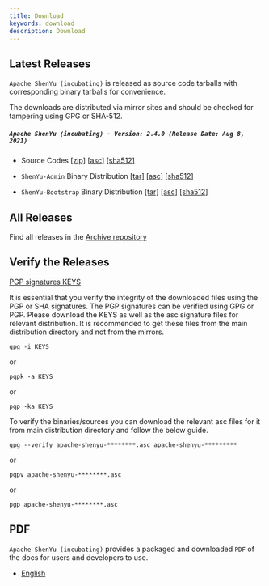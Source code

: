 ```yaml
---
title: Download
keywords: download
description: Download
---
```


## Latest Releases

`Apache ShenYu (incubating)` is released as source code tarballs with corresponding binary tarballs for convenience.

The downloads are distributed via mirror sites and should be checked for tampering using GPG or SHA-512.

##### `Apache ShenYu (incubating) - Version: 2.4.0 (Release Date: Aug 8, 2021)`

- Source Codes [[zip]](https://www.apache.org/dyn/closer.cgi/shenyu/2.4.0/apache-shenyu-incubating-2.4.0-src.zip) [[asc]](https://downloads.apache.org/incubator/shenyu/2.4.0/apache-shenyu-incubating-2.4.0-src.zip.asc) [[sha512]](https://downloads.apache.org/incubator/shenyu/2.4.0/apache-shenyu-incubating-2.4.0-src.zip.sha512)

- `ShenYu-Admin` Binary Distribution [[tar]](https://www.apache.org/dyn/closer.cgi/shenyu/2.4.0/apache-shenyu-incubating-2.4.0-admin-bin.tar.gz) [[asc]](https://downloads.apache.org/incubator/shenyu/2.4.0/apache-shenyu-incubating-2.4.0-admin-bin.tar.gz.asc) [[sha512]](https://downloads.apache.org/incubator/shenyu/2.4.0/apache-shenyu-incubating-2.4.0-admin-bin.tar.gz.sha512)

- `ShenYu-Bootstrap` Binary Distribution [[tar]](https://www.apache.org/dyn/closer.cgi/shenyu/2.4.0/apache-shenyu-incubating-2.4.0-bootstrap-bin.tar.gz) [[asc]](https://downloads.apache.org/incubator/shenyu/2.4.0/apache-shenyu-incubating-2.4.0-bootstrap-bin.tar.gz.asc) [[sha512]](https://downloads.apache.org/incubator/shenyu/2.4.0/apache-shenyu-incubating-2.4.0-bootstrap-bin.tar.gz.sha512)
  
## All Releases

Find all releases in the [Archive repository](https://archive.apache.org/dist/incubator/shenyu/)

## Verify the Releases

[PGP signatures KEYS](https://downloads.apache.org/incubator/shenyu/KEYS)

It is essential that you verify the integrity of the downloaded files using the PGP or SHA signatures.
The PGP signatures can be verified using GPG or PGP.
Please download the KEYS as well as the asc signature files for relevant distribution.
It is recommended to get these files from the main distribution directory and not from the mirrors.

```shell
gpg -i KEYS
```

or

```shell
pgpk -a KEYS
```

or

```shell
pgp -ka KEYS
```

To verify the binaries/sources you can download the relevant asc files for it from main distribution directory and follow the below guide.

```shell
gpg --verify apache-shenyu-********.asc apache-shenyu-*********
```

or

```shell
pgpv apache-shenyu-********.asc
```

or

```shell
pgp apache-shenyu-********.asc
```

## PDF

`Apache ShenYu (incubating)` provides a packaged and downloaded `PDF` of the docs for users and developers to use.

* [English](/pdf/apache_shenyu_docs_en.pdf)

